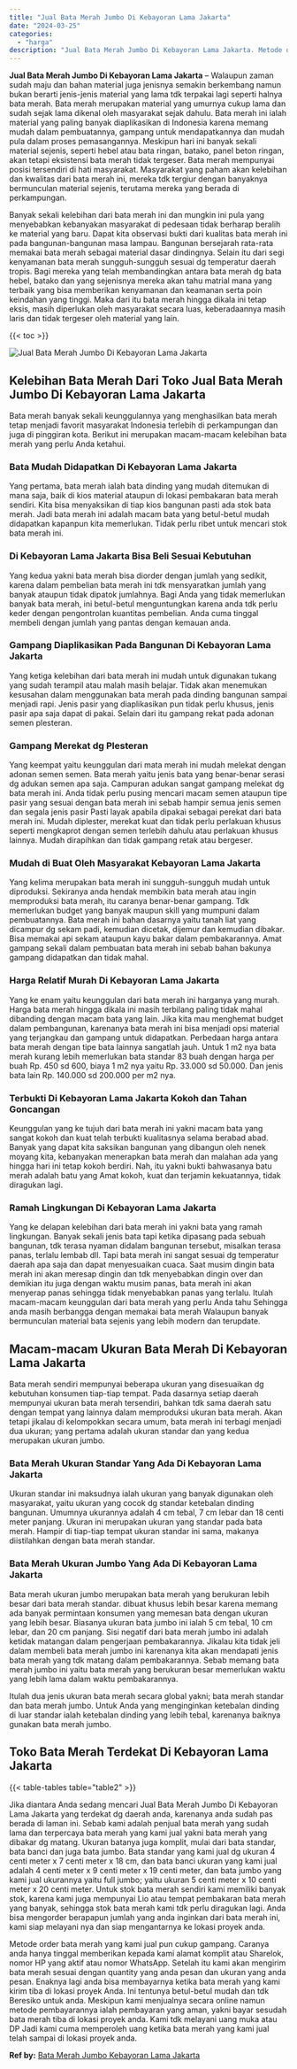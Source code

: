 ```yaml
---
title: "Jual Bata Merah Jumbo Di Kebayoran Lama Jakarta"
date: "2024-03-25"
categories: 
  - "harga"
description: "Jual Bata Merah Jumbo Di Kebayoran Lama Jakarta. Metode order bata merah yang kami jual pun cukup gampang. Caranya anda hanya tinggal memberikan kepada kami..."
---
```


**Jual Bata Merah Jumbo Di Kebayoran Lama Jakarta** – Walaupun zaman sudah maju dan bahan material juga jenisnya semakin berkembang namun bukan berarti jenis-jenis material yang lama tdk terpakai lagi seperti halnya bata merah. Bata merah merupakan material yang umurnya cukup lama dan sudah sejak lama dikenal oleh masyarakat sejak dahulu. Bata merah ini ialah material yang paling banyak diaplikasikan di Indonesia karena memang mudah dalam pembuatannya, gampang untuk mendapatkannya dan mudah pula dalam proses pemasangannya. Meskipun hari ini banyak sekali material sejenis, seperti hebel atau bata ringan, batako, panel beton ringan, akan tetapi eksistensi bata merah tidak tergeser. Bata merah mempunyai posisi tersendiri di hati masyarakat. Masyarakat yang paham akan kelebihan dan kwalitas dari bata merah ini, mereka tdk tergiur dengan banyaknya bermunculan material sejenis, terutama mereka yang berada di perkampungan.

Banyak sekali kelebihan dari bata merah ini dan mungkin ini pula yang menyebabkan kebanyakan masyarakat di pedesaan tidak berharap beralih ke material yang baru. Dapat kita observasi bukti dari kualitas bata merah ini pada bangunan-bangunan masa lampau. Bangunan bersejarah rata-rata memakai bata merah sebagai material dasar dindingnya. Selain itu dari segi kenyamanan bata merah sungguh-sungguh sesuai dg temperatur daerah tropis. Bagi mereka yang telah membandingkan antara bata merah dg bata hebel, batako dan yang sejenisnya mereka akan tahu matrial mana yang terbaik yang bisa memberikan kenyamanan dan keamanan serta poin keindahan yang tinggi. Maka dari itu bata merah hingga dikala ini tetap eksis, masih diperlukan oleh masyarakat secara luas, keberadaannya masih laris dan tidak tergeser oleh material yang lain.

{{< toc >}}

![Jual Bata Merah Jumbo Di Kebayoran Lama Jakarta](/images/jual-bata-merah-01.png)

## Kelebihan Bata Merah Dari Toko Jual Bata Merah Jumbo Di Kebayoran Lama Jakarta

Bata merah banyak sekali keunggulannya yang menghasilkan bata merah tetap menjadi favorit masyarakat Indonesia terlebih di perkampungan dan juga di pinggiran kota. Berikut ini merupakan macam-macam kelebihan bata merah yang perlu Anda ketahui.

### Bata Mudah Didapatkan Di Kebayoran Lama Jakarta

Yang pertama, bata merah ialah bata dinding yang mudah ditemukan di mana saja, baik di kios material ataupun di lokasi pembakaran bata merah sendiri. Kita bisa menyaksikan di tiap kios bangunan pasti ada stok bata merah. Jadi bata merah ini adalah macam bata yang betul-betul mudah didapatkan kapanpun kita memerlukan. Tidak perlu ribet untuk mencari stok bata merah ini.

### Di Kebayoran Lama Jakarta Bisa Beli Sesuai Kebutuhan

Yang kedua yakni bata merah bisa diorder dengan jumlah yang sedikit, karena dalam pembelian bata merah ini tdk mensyaratkan jumlah yang banyak ataupun tidak dipatok jumlahnya. Bagi Anda yang tidak memerlukan banyak bata merah, ini betul-betul menguntungkan karena anda tdk perlu keder dengan pengontrolan kuantitas pembelian. Anda cuma tinggal membeli dengan jumlah yang pantas dengan kemauan anda.

### Gampang Diaplikasikan Pada Bangunan Di Kebayoran Lama Jakarta

Yang ketiga kelebihan dari bata merah ini mudah untuk digunakan tukang yang sudah terampil atau malah masih belajar. Tidak akan menemukan kesusahan dalam menggunakan bata merah pada dinding bangunan sampai menjadi rapi. Jenis pasir yang diaplikasikan pun tidak perlu khusus, jenis pasir apa saja dapat di pakai. Selain dari itu gampang rekat pada adonan semen plesteran.

### Gampang Merekat dg Plesteran

Yang keempat yaitu keunggulan dari mata merah ini mudah melekat dengan adonan semen semen. Bata merah yaitu jenis bata yang benar-benar serasi dg adukan semen apa saja. Campuran adukan sangat gampang melekat dg bata merah ini. Anda tidak perlu pusing mencari macam semen ataupun tipe pasir yang sesuai dengan bata merah ini sebab hampir semua jenis semen dan segala jenis pasir Pasti layak apabila dipakai sebagai perekat dari bata merah ini. Mudah diplester, merekat kuat dan tidak perlu perlakuan khusus seperti mengkaprot dengan semen terlebih dahulu atau perlakuan khusus lainnya. Mudah dirapihkan dan tidak gampang retak atau bergeser.

### Mudah di Buat Oleh Masyarakat Kebayoran Lama Jakarta

Yang kelima merupakan bata merah ini sungguh-sungguh mudah untuk diproduksi. Sekiranya anda hendak membikin bata merah atau ingin memproduksi bata merah, itu caranya benar-benar gampang. Tdk memerlukan budget yang banyak maupun skill yang mumpuni dalam pembuatannya. Bata merah ini bahan dasarnya yaitu tanah liat yang dicampur dg sekam padi, kemudian dicetak, dijemur dan kemudian dibakar. Bisa memakai api sekam ataupun kayu bakar dalam pembakarannya. Amat gampang sekali dalam pembuatan bata merah ini sebab bahan bakunya gampang didapatkan dan tidak mahal.

### Harga Relatif Murah Di Kebayoran Lama Jakarta

Yang ke enam yaitu keunggulan dari bata merah ini harganya yang murah. Harga bata merah hingga dikala ini masih terbilang paling tidak mahal dibanding dengan macam bata yang lain. Jika kita mau menghemat budget dalam pembangunan, karenanya bata merah ini bisa menjadi opsi material yang terjangkau dan gampang untuk didapatkan. Perbedaan harga antara bata merah dengan tipe bata lainnya sangatlah jauh. Untuk 1 m2 nya bata merah kurang lebih memerlukan bata standar 83 buah dengan harga per buah Rp. 450 sd 600, biaya 1 m2 nya yaitu Rp. 33.000 sd 50.000. Dan jenis bata lain Rp. 140.000 sd 200.000 per m2 nya.

### Terbukti Di Kebayoran Lama Jakarta Kokoh dan Tahan Goncangan

Keunggulan yang ke tujuh dari bata merah ini yakni macam bata yang sangat kokoh dan kuat telah terbukti kualitasnya selama berabad abad. Banyak yang dapat kita saksikan bangunan yang dibangun oleh nenek moyang kita, kebanyakan menerapkan bata merah dan malahan ada yang hingga hari ini tetap kokoh berdiri. Nah, itu yakni bukti bahwasanya batu merah adalah batu yang Amat kokoh, kuat dan terjamin kekuatannya, tidak diragukan lagi.

### Ramah Lingkungan Di Kebayoran Lama Jakarta

Yang ke delapan kelebihan dari bata merah ini yakni bata yang ramah lingkungan. Banyak sekali jenis bata tapi ketika dipasang pada sebuah bangunan, tdk terasa nyaman didalam bangunan tersebut, misalkan terasa panas, terlalu lembab dll. Tapi bata merah ini sangat sesuai dg temperatur daerah apa saja dan dapat menyesuaikan cuaca. Saat musim dingin bata merah ini akan meresap dingin dan tdk menyebabkan dingin over dan demikian itu juga dengan waktu musim panas, bata merah ini akan menyerap panas sehingga tidak menyebabkan panas yang terlalu. Itulah macam-macam keunggulan dari bata merah yang perlu Anda tahu Sehingga anda masih berbangga dengan memakai bata merah Walaupun banyak bermunculan material bata sejenis yang lebih modern dan terupdate.

## Macam-macam Ukuran Bata Merah Di Kebayoran Lama Jakarta

Bata merah sendiri mempunyai beberapa ukuran yang disesuaikan dg kebutuhan konsumen tiap-tiap tempat. Pada dasarnya setiap daerah mempunyai ukuran bata merah tersendiri, bahkan tdk sama daerah satu dengan tempat yang lainnya dalam memproduksi ukuran bata merah. Akan tetapi jikalau di kelompokkan secara umum, bata merah ini terbagi menjadi dua ukuran; yang pertama adalah ukuran standar dan yang kedua merupakan ukuran jumbo.

### Bata Merah Ukuran Standar Yang Ada Di Kebayoran Lama Jakarta

Ukuran standar ini maksudnya ialah ukuran yang banyak digunakan oleh masyarakat, yaitu ukuran yang cocok dg standar ketebalan dinding bangunan. Umumnya ukurannya adalah 4 cm tebal, 7 cm lebar dan 18 centi meter panjang. Ukuran ini merupakan ukuran yang standar pada bata merah. Hampir di tiap-tiap tempat ukuran standar ini sama, makanya diistilahkan dengan bata merah standar.

### Bata Merah Ukuran Jumbo Yang Ada Di Kebayoran Lama Jakarta

Bata merah ukuran jumbo merupakan bata merah yang berukuran lebih besar dari bata merah standar. dibuat khusus lebih besar karena memang ada banyak permintaan konsumen yang memesan bata dengan ukuran yang lebih besar. Biasanya ukuran bata jumbo ini ialah 5 cm tebal, 10 cm lebar, dan 20 cm panjang. Sisi negatif dari bata merah jumbo ini adalah ketidak matangan dalam pengerjaan pembakarannya. Jikalau kita tidak jeli dalam membeli bata merah jumbo ini karenanya kita akan mendapati jenis bata merah yang tdk matang dalam pembakarannya. Sebab memang bata merah jumbo ini yaitu bata merah yang berukuran besar memerlukan waktu yang lebih lama dalam waktu pembakarannya.

Itulah dua jenis ukuran bata merah secara global yakni; bata merah standar dan bata merah jumbo. Untuk Anda yang menginginkan ketebalan dinding di luar standar ialah ketebalan dinding yang lebih tebal, karenanya baiknya gunakan bata merah jumbo.

## Toko Bata Merah Terdekat Di Kebayoran Lama Jakarta

{{< table-tables table="table2" >}}

Jika diantara Anda sedang mencari Jual Bata Merah Jumbo Di Kebayoran Lama Jakarta yang terdekat dg daerah anda, karenanya anda sudah pas berada di laman ini. Sebab kami adalah penjual bata merah yang sudah lama dan terpercaya bata merah yang kami jual yakni bata merah yang dibakar dg matang. Ukuran batanya juga komplit, mulai dari bata standar, bata banci dan juga bata jumbo. Bata standar yang kami jual dg ukuran 4 centi meter x 7 centi meter x 18 cm, dan bata banci ukuran yang kami jual adalah 4 centi meter x 9 centi meter x 19 centi meter, dan bata jumbo yang kami jual ukurannya yaitu full jumbo; yaitu ukuran 5 centi meter x 10 centi meter x 20 centi meter. Untuk stok bata merah sendiri kami memiliki banyak stok, karena kami juga mempunyai Lio atau tempat pembakaran bata merah yang banyak, sehingga stok bata merah kami tdk perlu diragukan lagi. Anda bisa mengorder berapapun jumlah yang anda inginkan dari bata merah ini, kami siap melayani nya dan siap mengantarnya ke lokasi proyek anda.

Metode order bata merah yang kami jual pun cukup gampang. Caranya anda hanya tinggal memberikan kepada kami alamat komplit atau Sharelok, nomor HP yang aktif atau nomor WhatsApp. Setelah itu kami akan mengirim bata merah sesuai dengan quantity yang anda pesan dan ukuran yang anda pesan. Enaknya lagi anda bisa membayarnya ketika bata merah yang kami kirim tiba di lokasi proyek Anda. Ini tentunya betul-betul mudah dan tdk Beresiko untuk anda. Meskipun kami menjualnya secara online namun metode pembayarannya ialah pembayaran yang aman, yakni bayar sesudah bata merah tiba di lokasi proyek anda. Kami tdk melayani uang muka atau DP Jadi kami cuma memperoleh uang ketika bata merah yang kami jual telah sampai di lokasi proyek anda.

**Ref by:** [Bata Merah Jumbo Kebayoran Lama Jakarta](https://id.wikipedia.org/wiki/Bata)
